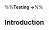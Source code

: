 <link rel="stylesheet" href="{{baseUrl}}/css/textbook.css">

<div class="website-content">

%%**Testing →**%%

## Introduction

<div id="main">

<include src="what/embed.md" />
<include src="testability/embed.md" />

</div>

</div>
